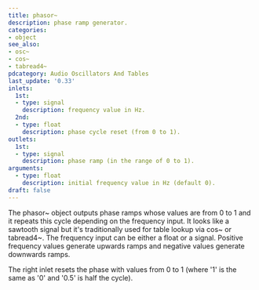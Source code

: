 ```yaml
---
title: phasor~
description: phase ramp generator.
categories:
- object
see_also:
- osc~
- cos~
- tabread4~
pdcategory: Audio Oscillators And Tables
last_update: '0.33'
inlets:
  1st:
  - type: signal
    description: frequency value in Hz.
  2nd:
  - type: float
    description: phase cycle reset (from 0 to 1).
outlets:
  1st:
  - type: signal
    description: phase ramp (in the range of 0 to 1).
arguments:
  - type: float
    description: initial frequency value in Hz (default 0).
draft: false
---
```

The phasor~ object outputs phase ramps whose values are from 0 to 1 and it repeats this cycle depending on the frequency input. It looks like a sawtooth signal but it's traditionally used for table lookup via cos~ or tabread4~. The frequency input can be either a float or a signal. Positive frequency values generate upwards ramps and negative values generate downwards ramps.

The right inlet resets the phase with values from 0 to 1 (where '1' is the same as '0' and '0.5' is half the cycle).